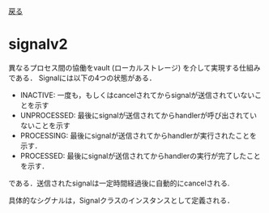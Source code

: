 [戻る](../README.md)

# signalv2

異なるプロセス間の協働をvault (ローカルストレージ) を介して実現する仕組みである．
Signalには以下の4つの状態がある．

- INACTIVE: 一度も，もしくはcancelされてからsignalが送信されていないことを示す
- UNPROCESSED: 最後にsignalが送信されてからhandlerが呼び出されていないことを示す
- PROCESSING: 最後にsignalが送信されてからhandlerが実行されたことを示す．
- PROCESSED: 最後にsignalが送信されてからhandlerの実行が完了したことを示す．

である．送信されたsignalは一定時間経過後に自動的にcancelされる.

具体的なシグナルは，Signalクラスのインスタンスとして定義される．
